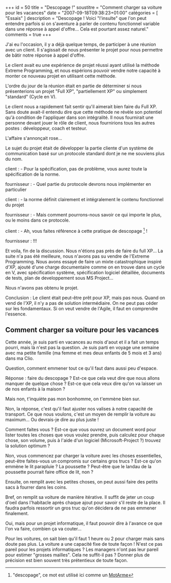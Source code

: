+++
id = 50
title = "Descopage !"
soustitre = "Comment charger sa voiture pour les vacances"
date = "2007-09-18T09:38:23+01:00"
catégories = [ "Essais" ]
description = "Descopage ! Voici \"l'insulte\" que l'on peut entendre parfois si on s'aventure à parler de contenu fonctionnel variable dans une réponse à appel d'offre... Cela est pourtant assez naturel."
comments = true
+++

<div class="chapo"></div>

J'ai eu l'occasion, il y a déjà quelque temps, de participer à une réunion avec un client. Il s'agissait de nous présenter le projet pour nous permettre de bâtir notre réponse à appel d'offre.

Le client avait eu une expérience de projet réussi ayant utilisé la méthode Extreme Programming, et nous espérions pouvoir vendre notre capacité à monter ce nouveau projet en utilisant cette méthode.

L'ordre du jour de la réunion était en partie de déterminer si nous présenterions un projet "Full XP", "partiellement XP" ou simplement "standard" (Cycle en V).

Le client nous a rapidement fait sentir qu'il aimerait bien faire du Full XP. Sans doute avait-il entendu dire que cette méthode ne révèle son potentiel qu'à condition de l'appliquer dans son intégralité. Il nous fournirait une personne devant jouer le rôle de client, nous fournirions tous les autres postes&nbsp;: développeur, coach et testeur.

L'affaire s'annonçait rose...

Le sujet du projet était de développer la partie cliente d'un système de communication basé sur un protocole standard dont je ne me souviens plus du nom.

client&nbsp;: - Pour la spécification, pas de problème, vous aurez toute la spécification de la norme.

fournisseur&nbsp;: - Quel partie du protocole devrons nous implémenter en particulier

client&nbsp;: - la norme définit clairement et intégralement le contenu fonctionnel du projet

fournisseur&nbsp;: - Mais comment pourrons-nous savoir ce qui importe le plus, ou le moins dans ce protocole.

client&nbsp;: - Ah, vous faites référence à cette pratique de descopage [^1]&nbsp;!

[^1]: "descopage", ce mot est utilisé ici comme un [MotArme](http://www.xpday.net/Xpday2005/ToolWordsWeaponWords.html) 

fournisseur&nbsp;:&nbsp;!!!

Et voila, fin de la discussion. Nous n'étions pas près de faire du full XP... La suite n'a pas été meilleure, nous n'avons pas su vendre de l'Extreme Programming. Nous avons essayé de faire un mixte catastrophique inspiré d'XP, ajouté d'une charge documentaire comme on en trouve dans un cycle en V, avec spécification système, spécification logiciel détaillée, documents de tests, plan de developpement sous MS Project...

Nous n'avons pas obtenu le projet.

Conclusion&nbsp;: Le client était peut-être prêt pour XP, mais pas nous. Quand on vend de l'XP, il n'y a pas de solution intermédiaire. On ne peut pas céder sur les fondamentaux. Si on veut vendre de l'Agile, il faut en comprendre l'essence.


## Comment charger sa voiture pour les vacances

Cette année, je suis parti en vacances au mois d'aout et il a fait un temps pourri, mais là n'est pas la question. Je suis parti en voyage une semaine avec ma petite famille (ma femme et mes deux enfants de 5 mois et 3 ans) dans ma Clio.

Question, comment emmener tout ce qu'il faut dans aussi peu d'espace.

Réponse&nbsp;: faire du descopage&nbsp;? Est-ce que cela veut dire que nous allons manquer de quelque chose&nbsp;? Est-ce que cela veux dire qu'on va laisser un de nos enfants à la maison&nbsp;?

Mais non, t'inquiète pas mon bonhomme, on t'emmène bien sur.

Non, la réponse, c'est qu'il faut ajuster nos valises à notre capacité de transport. Ce que nous voulons, c'est un moyen de remplir la voiture au maximum... Ou devrais-je dire au plus juste&nbsp;!

Comment faites vous&nbsp;? Est-ce que vous ouvrez un document word pour lister toutes les choses que vous voulez prendre, puis calculez pour chaque chose, son volume, puis à l'aide d'un logiciel (Microsoft-Project&nbsp;?) trouvez la solution optimum&nbsp;?

Non, vous commencez par charger la voiture avec les choses essentielles, peut-être faites-vous un compromis sur certains gros trucs&nbsp;? Est-ce qu'on emmène le lit parapluie&nbsp;? La poussette&nbsp;? Peut-être que le landau de la poussette pourrait faire office de lit, non&nbsp;?

Ensuite, on remplit avec les petites choses, on peut aussi faire des petits sacs à fourrer dans les coins.

Bref, on remplit sa voiture de manière itérative. Il suffit de jeter un coup d'oeil dans l'habitacle après chaque ajout pour savoir s'il reste de la place. Il faudra parfois ressortir un gros truc qu'on décidera de ne pas emmener finalement.

Oui, mais pour un projet informatique, il faut pouvoir dire à l'avance ce que l'on va faire, combien ça va couter...

Pour les voitures, on sait bien qu'il faut 1 heure ou 2 pour charger mais sans doute pas plus. La voiture a une capacité fixe de toute façon&nbsp;! N'est ce pas pareil pour les projets informatiques&nbsp;? Les managers n'ont pas leur pareil pour estimer "grosses mailles". Cela ne suffit-il pas&nbsp;? Donner plus de précision est bien souvent très prétentieux de toute façon.